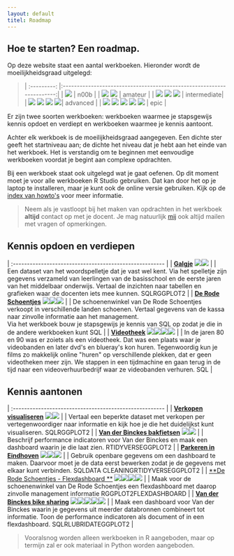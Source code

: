 ```yaml
---
layout: default
titel: Roadmap
---
```


## Hoe te starten? Een roadmap.

Op deze website staat een aantal werkboeken. Hieronder wordt de moeilijkheidsgraad uitgelegd:

> | :---------: |:---------------------------------------------------------------------:|
> | <span> <img class="inline-icon fg-red" src="./assets/svg/star.svg" /></span> | n00b |
> | <span> <img class="inline-icon fg-red" src="./assets/svg/star.svg" /> <img class="inline-icon fg-red" src="./assets/svg/star.svg" /></span> | amateur |
> | <span> <img class="inline-icon fg-red" src="./assets/svg/star.svg" /> <img class="inline-icon fg-red" src="./assets/svg/star.svg" /> <img class="inline-icon fg-red" src="./assets/svg/star.svg" /> </span> | intermediate|
> | <span> <img class="inline-icon fg-red" src="./assets/svg/star.svg" /> <img class="inline-icon fg-red" src="./assets/svg/star.svg" /> <img class="inline-icon fg-red" src="./assets/svg/star.svg" /> <img class="inline-icon fg-red" src="./assets/svg/star.svg" /></span>| advanced |
> | <span> <img class="inline-icon fg-red" src="./assets/svg/star.svg" /> <img class="inline-icon fg-red" src="./assets/svg/star.svg" /> <img class="inline-icon fg-red" src="./assets/svg/star.svg" /> <img class="inline-icon fg-red" src="./assets/svg/star.svg" /> <img class="inline-icon fg-red" src="./assets/svg/star.svg" /></span> | epic |

Er zijn twee soorten werkboeken: werkboeken waarmee je stapsgewijs kennis opdoet en verdiept en werkboeken waarmee je kennis aantoont.

Achter elk werkboek is de moeilijkheidsgraad aangegeven. Een dichte ster geeft het startniveau aan; de dichte het niveau dat je hebt aan het einde van het werkboek. Het is verstandig om te beginnen met eenvoudige werkboeken voordat je begint aan complexe opdrachten.

Bij een werkboek staat ook uitgelegd wat je gaat oefenen. Op dit moment moet je voor alle werkboeken R Studio gebruiken. Dat kan door het op je laptop te installeren, maar je kunt ook de online versie gebruiken. Kijk op de [index van howto's](howto.md) voor meer informatie.

> Neem als je vastloopt bij het maken van opdrachten in het werkboek **altijd** contact op met je docent. Je mag natuurlijk [mij](mailto:k.velthuijs@fontys.nl) ook altijd mailen met vragen of opmerkingen.

## Kennis opdoen en verdiepen

| :------------------------------------------------------ |
| [**Galgje**](/oefening/galgje.md) <span><img class="inline-icon fg-red" src="./assets/svg/star.svg" /><img class="inline-icon fg-red" src="./assets/svg/star-open.svg" /></span> |
| Een dataset van het woordspelletje dat je vast wel kent. Via het spelletje zijn gegevens verzameld van leerlingen van de basisschool en de eerste jaren van het middelbaar onderwijs. Vertaal de inzichten naar tabellen en grafieken waar de docenten iets mee kunnen. <span class="pills"><span class="pill bg-blue">SQL</span><span class="pill bg-green">R</span><span class="pill bg-green">GGPLOT2</span></span> |
| [**De Rode Schoentjes**](/oefening/de-rode-schoentjes.md) <span> <img class="inline-icon fg-red" src="./assets/svg/star.svg" /><img class="inline-icon fg-red" src="./assets/svg/star-open.svg" /><img class="inline-icon fg-red" src="./assets/svg/star-open.svg" /> </span> |
| De schoenenwinkel van De Rode Schoentjes verkoopt in verschillende landen schoenen. Vertaal gegevens van de kassa naar zinvolle informatie aan het management.<br> Via het werkboek bouw je stapsgewijs je kennis van SQL op zodat je die in de andere werkboeken kunt <span class="pills"><span class="pill bg-blue">SQL</span></span> |
| [**Videotheek**](/oefening/videotheek.md) <span> <img class="inline-icon fg-red" src="./assets/svg/star.svg" /><img class="inline-icon fg-red" src="./assets/svg/star-open.svg" /><img class="inline-icon fg-red" src="./assets/svg/star-open.svg" /><img class="inline-icon fg-red" src="./assets/svg/star-open.svg" /></span> |
| In de jaren 80 en 90 was er zoiets als een videotheek. Dat was een plaats waar je videobanden en later dvd's en blueray's kon huren. Tegenwoordig kun je films zo makkelijk online "huren" op verschillende plekken, dat er geen videotheken meer zijn. We stappen in een tijdmachine en gaan terug in de tijd naar een videoverhuurbedrijf waar ze videobanden verhuren. <span class="pills"><span class="pill bg-blue">SQL</span></span> |

## Kennis aantonen

| :------------------------------------------------------ |
| [**Verkopen visualiseren**](/oefening/verkopen-visualiseren.md) <span><img class="inline-icon fg-red" src="./assets/svg/star.svg" /><img class="inline-icon fg-red" src="./assets/svg/star.svg" /></span> |
| Vertaal een beperkte dataset met verkopen per vertegenwoordiger naar informatie en kijk hoe je die het duidelijkst kunt visualiseren. <span class="pills"><span class="pill bg-blue">SQL</span><span class="pill bg-green">R</span><span class="pill bg-green">GGPLOT2</span></span> |
| [**Van der Binckes bakfietsen**](/oefening/vanderbinckes.md) <span><img class="inline-icon fg-red" src="./assets/svg/star.svg" /><img class="inline-icon fg-red" src="./assets/svg/star.svg" /></span> |
| Beschrijf performance indicatoren voor Van der Binckes en maak een dashboard waarin je die laat zien. <span class="pills"><span class="pill bg-green">R</span><span class="pill bg-green">TIDYVERSE</span><span class="pill bg-green">GGPLOT2</span></span> |
| [**Parkeren in Eindhoven**](/oefening/parkeren-in-eindhoven.md) <span><img class="inline-icon fg-red" src="./assets/svg/star.svg" /><img class="inline-icon fg-red" src="./assets/svg/star.svg" /><img class="inline-icon fg-red" src="./assets/svg/star.svg" /></span> |
| Gebruik openbare gegevens om een dashboard te maken. Daarvoor moet je de data eerst bewerken zodat je de gegevens met elkaar kunt verbinden. <span class="pills"><span class="pill bg-blue">SQL</span><span class="pill bg-blue">DATA CLEANING</span><span class="pill bg-green">R</span><span class="pill bg-green">TIDYVERSE</span><span class="pill bg-green">GGPLOT2</span></span> |
| [**De Rode Schoentjes - Flexdashboard **](/oefening/de-rode-schoentjes-flexgrid.md) <span> <img class="inline-icon fg-red" src="./assets/svg/star.svg" /><img class="inline-icon fg-red" src="./assets/svg/star.svg" /><img class="inline-icon fg-red" src="./assets/svg/star.svg" /><img class="inline-icon fg-red" src="./assets/svg/star.svg" /> </span> |
| Maak voor de schoenenwinkel van De Rode Schoentjes een flexdashboard met daarop zinvolle management informatie <span class="pills"><span class="pill bg-green">R</span><span class="pill bg-green">GGPLOT2</span><span class="pill bg-green">FLEXDASHBOARD</span></span> |
| [**Van der Binckes bike sharing**](/oefening/vanderbinckes-bikesharing.md) <span><img class="inline-icon fg-red" src="./assets/svg/star.svg" /><img class="inline-icon fg-red" src="./assets/svg/star.svg" /><img class="inline-icon fg-red" src="./assets/svg/star.svg" /><img class="inline-icon fg-red" src="./assets/svg/star.svg" /><img class="inline-icon fg-red" src="./assets/svg/star.svg" /></span> |
| Maak een dashboard voor Van der Binckes waarin je gegevens uit meerder databronnen combineert tot informatie. Toon de performance indicatoren als document of in een flexdashboard. <span class="pills"><span class="pill bg-blue">SQL</span><span class="pill bg-green">R</span><span class="pill bg-green">LUBRIDATE</span><span class="pill bg-green">GGPLOT2</span></span> |

> Vooralsnog worden alleen werkboeken in R aangeboden, maar op termijn zal er ook materiaal in Python worden aangeboden.
